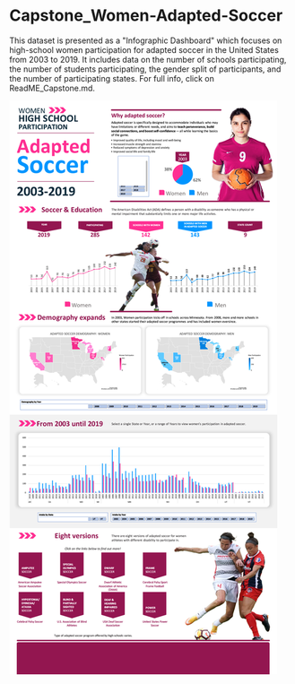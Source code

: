# Capstone_Women-Adapted-Soccer
This dataset is presented as a "Infographic Dashboard" which focuses on high-school women participation for adapted soccer in the United States from 2003 to 2019. It includes data on the number of schools participating, the number of students participating, the gender split of participants, and the number of participating states. For full info, click on ReadME_Capstone.md.

![Capstone_Screenshot_3000](Capstone_Screenshot_3000.jpg)

